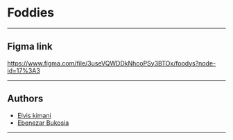 # Foddies

---

## Figma link

https://www.figma.com/file/3useVQWDDkNhcoPSy3BTOx/foodys?node-id=17%3A3

---

## Authors

- [Elvis kimani](https://github.com/elviskim)
- [Ebenezar Bukosia](https://github.com/Ebenezr)

---
